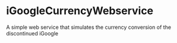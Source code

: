 iGoogleCurrencyWebservice
=========================

A simple web service that simulates the currency conversion of the discontinued iGoogle
